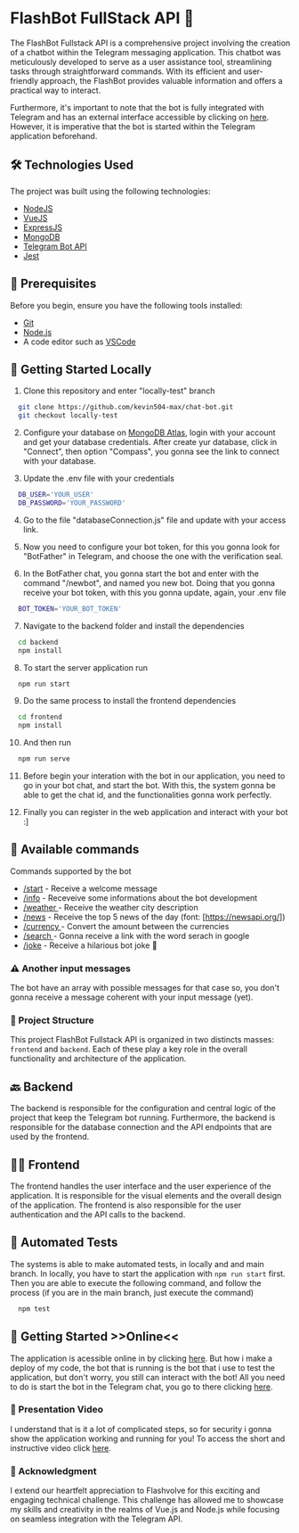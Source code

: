 # FlashBot FullStack API 🤖

The FlashBot Fullstack API is a comprehensive project involving the creation of a chatbot within the Telegram messaging application. 
This chatbot was meticulously developed to serve as a user assistance tool, streamlining tasks through straightforward commands. 
With its efficient and user-friendly approach, the FlashBot provides valuable information and offers a practical way to interact.

Furthermore, it's important to note that the bot is fully integrated with Telegram and has an external interface 
accessible by clicking on [here](https://chat-bot-wheat-two.vercel.app/chat). However, it is imperative that the bot is started within the Telegram application beforehand.

## 🛠 Technologies Used
The project was built using the following technologies:

* [NodeJS](https://nodejs.org/en)
* [VueJS](https://vuejs.org/)
* [ExpressJS](https://expressjs.com/)
* [MongoDB](https://www.mongodb.com/)
* [Telegram Bot API](https://core.telegram.org/)
* [Jest](https://jestjs.io/en/)

## 📌 Prerequisites
Before you begin, ensure you have the following tools installed:

* [Git](https://git-scm.com/)
* [Node.js](https://nodejs.org/en)
* A code editor such as [VSCode](https://code.visualstudio.com/)

## 🏡 Getting Started Locally

1. Clone this repository and enter "locally-test" branch
```bash
  git clone https://github.com/kevin504-max/chat-bot.git
  git checkout locally-test
```

2. Configure your database on [MongoDB Atlas](https://account.mongodb.com/), login with your account and get your database credentials.
After create yur database, click in "Connect", then option "Compass", you gonna see the link to connect with your database.

3. Update the .env file with your credentials
```bash
  DB_USER='YOUR_USER'
  DB_PASSWORD='YOUR_PASSWORD'
```

4. Go to the file "databaseConnection.js" file and update with your access link.

5. Now you need to configure your bot token, for this you gonna look for "BotFather" in Telegram,
and choose the one with the verification seal.

6. In the BotFather chat, you gonna start the bot and enter with the command "/newbot", and named you new bot.
Doing that you gonna receive your bot token, with this you gonna update, again, your .env file

```bash
  BOT_TOKEN='YOUR_BOT_TOKEN'
```

7. Navigate to the backend folder and install the dependencies
```bash
  cd backend
  npm install
```

8. To start the server application run
```bash
  npm run start
```

9. Do the same process to install the frontend dependencies
```bash
  cd frontend
  npm install
```

10. And then run
```bash
  npm run serve
```

11. Before begin your interation with the bot in our application, you need to go in your bot chat, and start the bot.
With this, the system gonna be able to get the chat id, and the functionalities gonna work perfectly.

12. Finally you can register in the web application and interact with your bot :]

## 📖 Available commands
Commands supported by the bot

* [/start](#) - Receive a welcome message
* [/info](#) - Receveive some informations about the bot development
* [/weather <city>](#) - Receive the weather city description
* [/news](#) - Receive the top 5 news of the day (font: [https://newsapi.org/])
* [/currency <CurrencyA> <CurrecyB> <Amount>](#) - Convert the amount between the currencies
* [/search <word>](#) - Gonna receive a link with the word serach in google
* [/joke](#) - Receive a hilarious bot joke 🤡

### ⚠️ Another input messages
The bot have an array with possible messages for that case so, you don't gonna receive a message coherent with your input message (yet).

### 🧬 Project Structure
This project FlashBot Fullstack API is organized in two distincts masses: `frontend` and `backend`.
Each of these play a key role in the overall functionality and architecture of the application.

## 🔙 Backend
The backend is responsible for the configuration and central logic of the project that keep the Telegram bot running. Furthermore, the backend is responsible for the database connection and the API endpoints that are used by the frontend.

## 👩‍💻 Frontend
The frontend handles the user interface and the user experience of the application. It is responsible for the visual elements and the overall design of the application. The frontend is also responsible for the user authentication and the API calls to the backend.

## 🧪 Automated Tests
The systems is able to make automated tests, in locally and and main branch. In locally, you have to start the application with `npm run start` first.
Then you are able to execute the following command, and follow the process (if you are in the main branch, just execute the command)
```bash
  npm test
```

## 🚀 Getting Started >>Online<<
The application is acessible online in by clicking [here](https://chat-bot-wheat-two.vercel.app/chat). 
But how i make a deploy of my code, the bot that is running is the bot that i use to test the application,
but don't worry, you still can interact with the bot! All you need to do is start the bot in the Telegram chat, you go to there clicking [here](https://t.me/FullstackAPIBot).

### 🎥 Presentation Video
I understand that is it a lot of complicated steps, so for security i gonna show the application working and running for you!
To access the short and instructive video click [here](#).

### 🤝 Acknowledgment
I extend our heartfelt appreciation to Flashvolve for this exciting and engaging technical challenge.
This challenge has allowed me to showcase my skills and creativity in the realms of Vue.js and Node.js 
while focusing on seamless integration with the Telegram API.